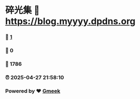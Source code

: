 # 碎光集 :link: https://blog.myyyy.dpdns.org 
### :page_facing_up: [1](https://blog.myyyy.dpdns.org/tag.html) 
### :speech_balloon: 0 
### :hibiscus: 1786 
### :alarm_clock: 2025-04-27 21:58:10 
### Powered by :heart: [Gmeek](https://github.com/Meekdai/Gmeek)
